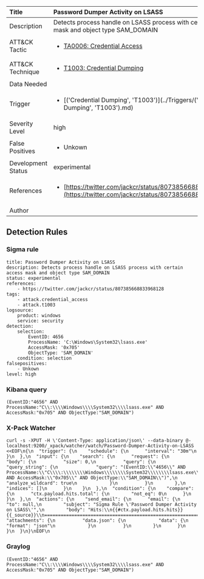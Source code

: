 | Title                | Password Dumper Activity on LSASS                                                                                                                                                 |
|:---------------------|:------------------------------------------------------------------------------------------------------------------------------------------------------------|
| Description          | Detects process handle on LSASS process with certain access mask and object type SAM_DOMAIN                                                                                                                                           |
| ATT&amp;CK Tactic    | <ul><li>[TA0006: Credential Access](https://attack.mitre.org/tactics/TA0006)</li></ul>  |
| ATT&amp;CK Technique | <ul><li>[T1003: Credential Dumping](https://attack.mitre.org/tactics/T1003)</li></ul>                             |
| Data Needed          | <ul></ul>                                                         |
| Trigger              | <ul><li>[('Credential Dumping', 'T1003')](../Triggers/('Credential Dumping', 'T1003').md)</li></ul>  |
| Severity Level       | high                                                                                                                                                 |
| False Positives      | <ul><li>Unkown</li></ul>                                                                  |
| Development Status   | experimental                                                                                                                                                |
| References           | <ul><li>[https://twitter.com/jackcr/status/807385668833968128](https://twitter.com/jackcr/status/807385668833968128)</li></ul>                                                          |
| Author               |                                                                                                                                                 |


## Detection Rules

### Sigma rule

```
title: Password Dumper Activity on LSASS
description: Detects process handle on LSASS process with certain access mask and object type SAM_DOMAIN
status: experimental
references:
    - https://twitter.com/jackcr/status/807385668833968128
tags:
    - attack.credential_access
    - attack.t1003
logsource:
    product: windows
    service: security
detection:
    selection:
        EventID: 4656
        ProcessName: 'C:\Windows\System32\lsass.exe'
        AccessMask: '0x705'
        ObjectType: 'SAM_DOMAIN'
    condition: selection
falsepositives:
    - Unkown
level: high

```





### Kibana query

```
(EventID:"4656" AND ProcessName:"C\\:\\\\Windows\\\\System32\\\\lsass.exe" AND AccessMask:"0x705" AND ObjectType:"SAM_DOMAIN")
```





### X-Pack Watcher

```
curl -s -XPUT -H \'Content-Type: application/json\' --data-binary @- localhost:9200/_xpack/watcher/watch/Password-Dumper-Activity-on-LSASS <<EOF\n{\n  "trigger": {\n    "schedule": {\n      "interval": "30m"\n    }\n  },\n  "input": {\n    "search": {\n      "request": {\n        "body": {\n          "size": 0,\n          "query": {\n            "query_string": {\n              "query": "(EventID:\\"4656\\" AND ProcessName:\\"C\\\\:\\\\\\\\Windows\\\\\\\\System32\\\\\\\\lsass.exe\\" AND AccessMask:\\"0x705\\" AND ObjectType:\\"SAM_DOMAIN\\")",\n              "analyze_wildcard": true\n            }\n          }\n        },\n        "indices": []\n      }\n    }\n  },\n  "condition": {\n    "compare": {\n      "ctx.payload.hits.total": {\n        "not_eq": 0\n      }\n    }\n  },\n  "actions": {\n    "send_email": {\n      "email": {\n        "to": null,\n        "subject": "Sigma Rule \'Password Dumper Activity on LSASS\'",\n        "body": "Hits:\\n{{#ctx.payload.hits.hits}}{{_source}}\\n================================================================================\\n{{/ctx.payload.hits.hits}}",\n        "attachments": {\n          "data.json": {\n            "data": {\n              "format": "json"\n            }\n          }\n        }\n      }\n    }\n  }\n}\nEOF\n
```





### Graylog

```
(EventID:"4656" AND ProcessName:"C\\:\\\\Windows\\\\System32\\\\lsass.exe" AND AccessMask:"0x705" AND ObjectType:"SAM_DOMAIN")
```

